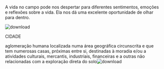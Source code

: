 A vida no campo pode nos despertar para diferentes sentimentos, emoções e reflexões sobre a vida. Ela nos dá uma excelente oportunidade de olhar para dentro.


![download](https://github.com/bahne724/agrinho/assets/172455437/5a7bea00-85e3-4c4f-82a9-0d305742587d)

CIDADE


aglomeração humana localizada numa área geográfica circunscrita e que tem numerosas casas, próximas entre si, destinadas à moradia e/ou a atividades culturais, mercantis, industriais, financeiras e a outras não relacionadas com a exploração direta do solo![download](https://github.com/bahne724/agrinho/assets/172455437/23ab8d2c-0e94-41ab-b460-44a9581bff74)
